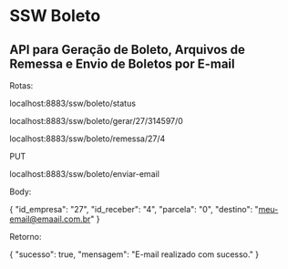 # SSW Boleto


## API para Geração de Boleto, Arquivos de Remessa e Envio de Boletos por E-mail

Rotas: 

localhost:8883/ssw/boleto/status

localhost:8883/ssw/boleto/gerar/27/314597/0

localhost:8883/ssw/boleto/remessa/27/4

PUT

localhost:8883/ssw/boleto/enviar-email

Body: 

{
  "id_empresa": "27",
  "id_receber": "4",
  "parcela": "0",
  "destino": "meu-email@emaail.com.br"
}

Retorno:

{
  "sucesso": true,
  "mensagem": "E-mail realizado com sucesso."
}
